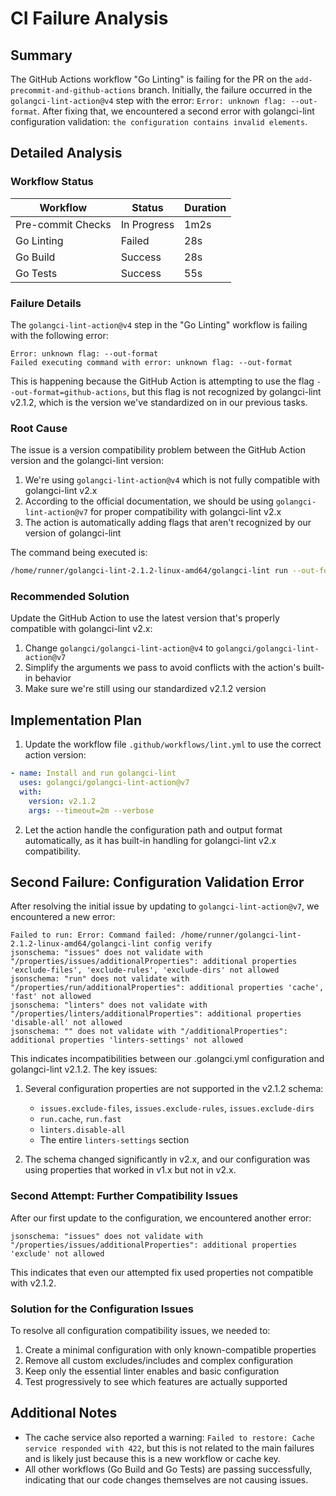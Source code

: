 # CI Failure Analysis

## Summary

The GitHub Actions workflow "Go Linting" is failing for the PR on the `add-precommit-and-github-actions` branch. Initially, the failure occurred in the `golangci-lint-action@v4` step with the error: `Error: unknown flag: --out-format`. After fixing that, we encountered a second error with golangci-lint configuration validation: `the configuration contains invalid elements`.

## Detailed Analysis

### Workflow Status

| Workflow | Status | Duration |
|----------|--------|----------|
| Pre-commit Checks | In Progress | 1m2s |
| Go Linting | Failed | 28s |
| Go Build | Success | 28s |
| Go Tests | Success | 55s |

### Failure Details

The `golangci-lint-action@v4` step in the "Go Linting" workflow is failing with the following error:

```
Error: unknown flag: --out-format
Failed executing command with error: unknown flag: --out-format
```

This is happening because the GitHub Action is attempting to use the flag `--out-format=github-actions`, but this flag is not recognized by golangci-lint v2.1.2, which is the version we've standardized on in our previous tasks.

### Root Cause

The issue is a version compatibility problem between the GitHub Action version and the golangci-lint version:

1. We're using `golangci-lint-action@v4` which is not fully compatible with golangci-lint v2.x
2. According to the official documentation, we should be using `golangci-lint-action@v7` for proper compatibility with golangci-lint v2.x
3. The action is automatically adding flags that aren't recognized by our version of golangci-lint

The command being executed is:

```bash
/home/runner/golangci-lint-2.1.2-linux-amd64/golangci-lint run --out-format=github-actions --config=.golangci.yml --timeout=2m --verbose
```

### Recommended Solution

Update the GitHub Action to use the latest version that's properly compatible with golangci-lint v2.x:

1. Change `golangci/golangci-lint-action@v4` to `golangci/golangci-lint-action@v7`
2. Simplify the arguments we pass to avoid conflicts with the action's built-in behavior
3. Make sure we're still using our standardized v2.1.2 version

## Implementation Plan

1. Update the workflow file `.github/workflows/lint.yml` to use the correct action version:

```yaml
- name: Install and run golangci-lint
  uses: golangci/golangci-lint-action@v7
  with:
    version: v2.1.2
    args: --timeout=2m --verbose
```

2. Let the action handle the configuration path and output format automatically, as it has built-in handling for golangci-lint v2.x compatibility.

## Second Failure: Configuration Validation Error

After resolving the initial issue by updating to `golangci-lint-action@v7`, we encountered a new error:

```
Failed to run: Error: Command failed: /home/runner/golangci-lint-2.1.2-linux-amd64/golangci-lint config verify
jsonschema: "issues" does not validate with "/properties/issues/additionalProperties": additional properties 'exclude-files', 'exclude-rules', 'exclude-dirs' not allowed
jsonschema: "run" does not validate with "/properties/run/additionalProperties": additional properties 'cache', 'fast' not allowed
jsonschema: "linters" does not validate with "/properties/linters/additionalProperties": additional properties 'disable-all' not allowed
jsonschema: "" does not validate with "/additionalProperties": additional properties 'linters-settings' not allowed
```

This indicates incompatibilities between our .golangci.yml configuration and golangci-lint v2.1.2. The key issues:

1. Several configuration properties are not supported in the v2.1.2 schema:
   - `issues.exclude-files`, `issues.exclude-rules`, `issues.exclude-dirs`
   - `run.cache`, `run.fast`
   - `linters.disable-all`
   - The entire `linters-settings` section

2. The schema changed significantly in v2.x, and our configuration was using properties that worked in v1.x but not in v2.x.

### Second Attempt: Further Compatibility Issues

After our first update to the configuration, we encountered another error:

```
jsonschema: "issues" does not validate with "/properties/issues/additionalProperties": additional properties 'exclude' not allowed
```

This indicates that even our attempted fix used properties not compatible with v2.1.2.

### Solution for the Configuration Issues

To resolve all configuration compatibility issues, we needed to:

1. Create a minimal configuration with only known-compatible properties
2. Remove all custom excludes/includes and complex configuration
3. Keep only the essential linter enables and basic configuration
4. Test progressively to see which features are actually supported

## Additional Notes

- The cache service also reported a warning: `Failed to restore: Cache service responded with 422`, but this is not related to the main failures and is likely just because this is a new workflow or cache key.
- All other workflows (Go Build and Go Tests) are passing successfully, indicating that our code changes themselves are not causing issues.
